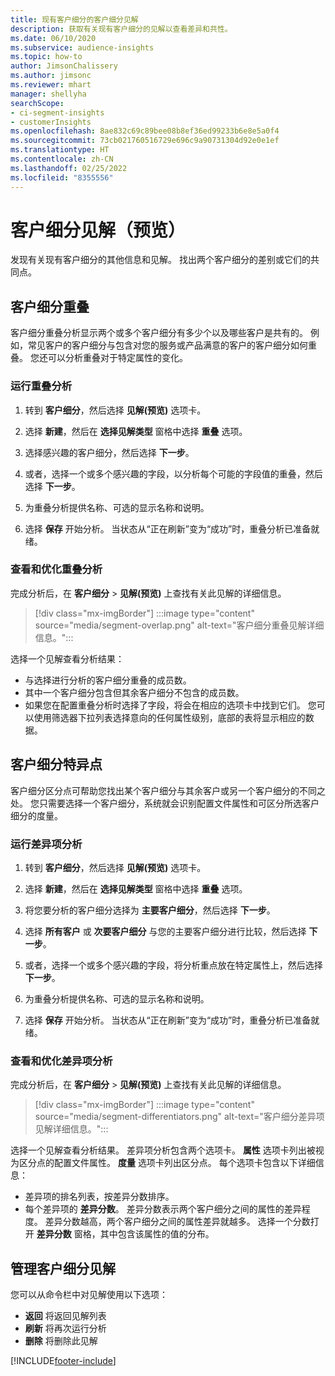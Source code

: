 ```yaml
---
title: 现有客户细分的客户细分见解
description: 获取有关现有客户细分的见解以查看差异和共性。
ms.date: 06/10/2020
ms.subservice: audience-insights
ms.topic: how-to
author: JimsonChalissery
ms.author: jimsonc
ms.reviewer: mhart
manager: shellyha
searchScope:
- ci-segment-insights
- customerInsights
ms.openlocfilehash: 8ae832c69c89bee08b8ef36ed99233b6e8e5a0f4
ms.sourcegitcommit: 73cb021760516729e696c9a90731304d92e0e1ef
ms.translationtype: HT
ms.contentlocale: zh-CN
ms.lasthandoff: 02/25/2022
ms.locfileid: "8355556"
---
```

# <a name="segment-insights-preview"></a>客户细分见解（预览）

发现有关现有客户细分的其他信息和见解。 找出两个客户细分的差别或它们的共同点。

## <a name="segment-overlap"></a>客户细分重叠

客户细分重叠分析显示两个或多个客户细分有多少个以及哪些客户是共有的。 例如，常见客户的客户细分与包含对您的服务或产品满意的客户的客户细分如何重叠。
您还可以分析重叠对于特定属性的变化。

### <a name="run-an-overlap-analysis"></a>运行重叠分析

1. 转到 **客户细分**，然后选择 **见解(预览)** 选项卡。

1. 选择 **新建**，然后在 **选择见解类型** 窗格中选择 **重叠** 选项。

1. 选择感兴趣的客户细分，然后选择 **下一步**。

1. 或者，选择一个或多个感兴趣的字段，以分析每个可能的字段值的重叠，然后选择 **下一步**。

1. 为重叠分析提供名称、可选的显示名称和说明。

1. 选择 **保存** 开始分析。 当状态从“正在刷新”变为“成功”时，重叠分析已准备就绪。

### <a name="view-and-optimize-an-overlap-analysis"></a>查看和优化重叠分析

完成分析后，在 **客户细分** > **见解(预览)** 上查找有关此见解的详细信息。

> [!div class="mx-imgBorder"]
> :::image type="content" source="media/segment-overlap.png" alt-text="客户细分重叠见解详细信息。":::

选择一个见解查看分析结果：

- 与选择进行分析的客户细分重叠的成员数。
- 其中一个客户细分包含但其余客户细分不包含的成员数。
- 如果您在配置重叠分析时选择了字段，将会在相应的选项卡中找到它们。 您可以使用筛选器下拉列表选择意向的任何属性级别，底部的表将显示相应的数据。

## <a name="segment-differentiators"></a>客户细分特异点

客户细分区分点可帮助您找出某个客户细分与其余客户或另一个客户细分的不同之处。 您只需要选择一个客户细分，系统就会识别配置文件属性和可区分所选客户细分的度量。

### <a name="run-a-differentiator-analysis"></a>运行差异项分析

1. 转到 **客户细分**，然后选择 **见解(预览)** 选项卡。

1. 选择 **新建**，然后在 **选择见解类型** 窗格中选择 **重叠** 选项。

1. 将您要分析的客户细分选择为 **主要客户细分**，然后选择 **下一步**。

1. 选择 **所有客户** 或 **次要客户细分** 与您的主要客户细分进行比较，然后选择 **下一步**。

1. 或者，选择一个或多个感兴趣的字段，将分析重点放在特定属性上，然后选择 **下一步**。

1. 为重叠分析提供名称、可选的显示名称和说明。

1. 选择 **保存** 开始分析。 当状态从“正在刷新”变为“成功”时，重叠分析已准备就绪。

### <a name="view-and-optimize-a-differentiators-analysis"></a>查看和优化差异项分析

完成分析后，在 **客户细分** > **见解(预览)** 上查找有关此见解的详细信息。

> [!div class="mx-imgBorder"]
> :::image type="content" source="media/segment-differentiators.png" alt-text="客户细分差异项见解详细信息。":::

选择一个见解查看分析结果。 差异项分析包含两个选项卡。 **属性** 选项卡列出被视为区分点的配置文件属性。 **度量** 选项卡列出区分点。 每个选项卡包含以下详细信息：

- 差异项的排名列表，按差异分数排序。
- 每个差异项的 **差异分数**。 差异分数表示两个客户细分之间的属性的差异程度。 差异分数越高，两个客户细分之间的属性差异就越多。 选择一个分数打开 **差异分数** 窗格，其中包含该属性的值的分布。

## <a name="manage-segment-insights"></a>管理客户细分见解

您可以从命令栏中对见解使用以下选项：

- **返回** 将返回见解列表
- **刷新** 将再次运行分析
- **删除** 将删除此见解


[!INCLUDE[footer-include](../includes/footer-banner.md)]
